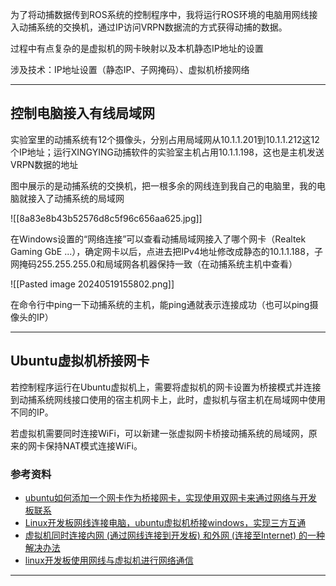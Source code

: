 为了将动捕数据传到ROS系统的控制程序中，我将运行ROS环境的电脑用网线接入动捕系统的交换机，通过IP访问VRPN数据流的方式获得动捕的数据。

过程中有点复杂的是虚拟机的网卡映射以及本机静态IP地址的设置

涉及技术：IP地址设置（静态IP、子网掩码）、虚拟机桥接网络

---
## 控制电脑接入有线局域网

实验室里的动捕系统有12个摄像头，分别占用局域网从10.1.1.201到10.1.1.212这12个IP地址；运行XINGYING动捕软件的实验室主机占用10.1.1.198，这也是主机发送VRPN数据的地址

图中展示的是动捕系统的交换机，把一根多余的网线连到我自己的电脑里，我的电脑就接入了动捕系统的局域网

![[8a83e8b43b52576d8c5f96c656aa625.jpg]]

在Windows设置的“网络连接”可以查看动捕局域网接入了哪个网卡（Realtek Gaming GbE ...），确定网卡以后，点进去把IPv4地址修改成静态的10.1.1.188，子网掩码255.255.255.0和局域网各机器保持一致（在动捕系统主机中查看）

![[Pasted image 20240519155802.png]]

在命令行中ping一下动捕系统的主机，能ping通就表示连接成功（也可以ping摄像头的IP）

---
## Ubuntu虚拟机桥接网卡

若控制程序运行在Ubuntu虚拟机上，需要将虚拟机的网卡设置为桥接模式并连接到动捕系统网线接口使用的宿主机网卡上，此时，虚拟机与宿主机在局域网中使用不同的IP。

若虚拟机需要同时连接WiFi，可以新建一张虚拟网卡桥接动捕系统的局域网，原来的网卡保持NAT模式连接WiFi。

### 参考资料

+ [ubuntu如何添加一个网卡作为桥接网卡，实现使用双网卡来通过网络与开发板联系](https://blog.csdn.net/L1834056458/article/details/132549454?ops_request_misc=%257B%2522request%255Fid%2522%253A%2522171602200416800182776772%2522%252C%2522scm%2522%253A%252220140713.130102334..%2522%257D&request_id=171602200416800182776772&biz_id=0&utm_medium=distribute.pc_search_result.none-task-blog-2~all~sobaiduend~default-2-132549454-null-null.142^v100^pc_search_result_base2&utm_term=ubuntu%E8%99%9A%E6%8B%9F%E6%9C%BA%E5%8F%8C%E7%BD%91%E5%8D%A1&spm=1018.2226.3001.4187)
+ [Linux开发板网线连接电脑，ubuntu虚拟机桥接windows，实现三方互通](https://blog.csdn.net/freestep96/article/details/126771394?ops_request_misc=%257B%2522request%255Fid%2522%253A%2522171601809616800182735354%2522%252C%2522scm%2522%253A%252220140713.130102334.pc%255Fall.%2522%257D&request_id=171601809616800182735354&biz_id=0&utm_medium=distribute.pc_search_result.none-task-blog-2~all~first_rank_ecpm_v1~rank_v31_ecpm-12-126771394-null-null.142^v100^pc_search_result_base2&utm_term=%E6%80%8E%E4%B9%88%E5%B0%86%E7%BD%91%E7%BA%BF%E8%BF%9E%E6%8E%A5%E5%88%B0%E8%99%9A%E6%8B%9F%E6%9C%BA&spm=1018.2226.3001.4187)
+ [虚拟机同时连接内网 (通过网线连接到开发板) 和外网 (连接至Internet) 的一种解决办法](https://blog.csdn.net/qq_44667259/article/details/117222856?ops_request_misc=%257B%2522request%255Fid%2522%253A%2522171601809616800182735354%2522%252C%2522scm%2522%253A%252220140713.130102334.pc%255Fall.%2522%257D&request_id=171601809616800182735354&biz_id=0&utm_medium=distribute.pc_search_result.none-task-blog-2~all~first_rank_ecpm_v1~rank_v31_ecpm-11-117222856-null-null.142^v100^pc_search_result_base2&utm_term=%E6%80%8E%E4%B9%88%E5%B0%86%E7%BD%91%E7%BA%BF%E8%BF%9E%E6%8E%A5%E5%88%B0%E8%99%9A%E6%8B%9F%E6%9C%BA&spm=1018.2226.3001.4187)
+ [linux开发板使用网线与虚拟机进行网络通信](https://blog.csdn.net/qq_53043199/article/details/132204109?ops_request_misc=&request_id=&biz_id=102&utm_term=%E6%80%8E%E4%B9%88%E5%B0%86%E7%BD%91%E7%BA%BF%E8%BF%9E%E6%8E%A5%E5%88%B0%E8%99%9A%E6%8B%9F%E6%9C%BA&utm_medium=distribute.pc_search_result.none-task-blog-2~all~sobaiduweb~default-0-132204109.142^v100^pc_search_result_base2&spm=1018.2226.3001.4187)

---
